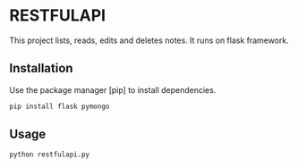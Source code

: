 # RESTFULAPI

This project lists, reads, edits and deletes notes. It runs on flask framework.

## Installation

Use the package manager [pip] to install dependencies.

```bash
pip install flask pymongo
```

## Usage

```bash
python restfulapi.py
```

